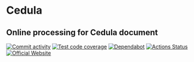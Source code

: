 # Cedula

## Online processing for Cedula document

[//]: # "Badges"
[![Commit activity][pulse-badge]](https://github.com/jaeyson/cedula/pulse)
[![Test code coverage][coverage-badge]](https://codecov.io/gh/jaeyson/cedula)
[![Dependabot][dependabot-badge]](https://github.com/jaeyson/cedula/pulls/app%2Fdependabot)
[![Actions Status][actions-badge]](https://github.com/jaeyson/cedula/actions)
[![Official Website][homepage-badge]](https://citc.davaocity.gov.ph/)

[//]: # "Image sources"
[pulse-badge]: https://img.shields.io/github/commit-activity/m/jaeyson/cedula
[coverage-badge]: https://codecov.io/gh/jaeyson/cedula/branch/staging/graph/badge.svg?token=U9WKNVKTA5
[dependabot-badge]: https://img.shields.io/badge/Dependabot-enabled-green
[actions-badge]: https://github.com/jaeyson/cedula/actions/workflows/ci.yml/badge.svg
[homepage-badge]: https://img.shields.io/badge/Homepage-CITC-blue
